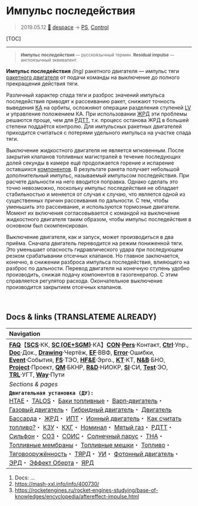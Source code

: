 # Импульс последействия
> 2019.05.12 [🚀](../index/index.md) [despace](index.md) → [PS](ps.md), [Control](control.md)

[TOC]

---

> <small>**Импульс последействия** — русскоязычный термин. **Residual impulse** — англоязычный эквивалент.</small>

**Импульс последействия** *(Ing)* ракетного двигателя — импульс тяги [ракетного двигателя](ps.md) от подачи команды на выключение до полного прекращения действия тяги.

Различный характер спада тяги и разброс значений импульса последействия приводят к рассеиванию ракет, снижают точность выведения [КА](sc.md) на орбиты, осложняют операции разделения ступеней [LV](lv.md) и управление положением КА. При использовании [ЖРД](engine_type.md) эти проблемы решаются проще, чем для [РДТТ](engine_type.md), т.к. процесс останова ЖРД в большей степени поддаётся контролю. Для импульсных ракетных двигателей приходится считаться с потерями удельного импульса на участке спада тяги.

Выключение жидкостного двигателя не является мгновенным. После закрытия клапанов топливных магистралей в течение последующих долей секунды в камере ещё продолжается горение и испарение оставшихся [компонентов](fuel.md). В результате ракета получает небольшой дополнительный импульс, называемый импульсом последействия. При расчете дальности на него вводится поправка. Однако сделать это точно невозможно, поскольку импульс последействия не обладает стабильностью и меняется от случая к случаю, что является одной из существенных причин рассеивания по дальности. С тем, чтобы уменьшить это рассеивание, и используются тормозные двигатели. Момент их включения согласовывается с командой на выключение жидкостного двигателя таким образом, чтобы импульс последействия в основном был скомпенсирован.

Выключение двигателя, как и запуск, может производиться в два приёма. Сначала двигатель переводится на режим пониженной тяги. Это уменьшает опасность гидравлического удара при последующем резком срабатывании отсечных клапанов. Но главное заключается, конечно, в снижении разброса импульса последействия, влияющего на разброс по дальности. Перевод двигателя на конечную ступень удобно производить, снижая подачу компонентов в газогенератор. С этим справляется регулятор расхода. Окончательное выключение производится закрытием отсечных клапанов.



<p style="page-break-after:always"> </p>

## Docs & links (TRANSLATEME ALREADY)
|Navigation|
|:--|
|**[FAQ](faq.md)**【**[SCS](scs.md)**·КК, **[SC (OE+SGM)](sc.md)**·КА】**[CON](contact.md)·[Pers](person.md)**·Контакт, **[Ctrl](control.md)**·Упр., **[Doc](doc.md)**·Док., **[Drawing](drawing.md)**·Чертёж, **[EF](ef.md)**·ВВФ, **[Error](error.md)**·Ошибки, **[Event](event.md)**·События, **[FS](fs.md)**·ТЭО, **[HF&E](hfe.md)**·Эрго., **[KT](kt.md)**·КТ, **[N&B](nnb.md)**·БНО, **[Project](project.md)**·Проект, **[QM](qm.md)**·БКНР, **[R&D](rnd.md)**·НИОКР, **[SI](si.md)**·СИ, **[Test](test.md)**·ЭО, **[TRL](trl.md)**·УГТ, **[Way](way.md)**·Пути|
|*Sections & pages*|
|**`Двигательная установка (ДУ):`**<br> [HTAE](htae.md)・ [TALOS](talos.md)・ [Баки топливные](fuel_tank.md)・ [Варп‑двигатель](engine_type.md)・ [Газовый двигатель](engine_type.md)・ [Гибридный двигатель](гбрд.md)・ [Двигатель Бассарда](engine_type.md)・ [ЖРД](engine_type.md)・ [ИПТ](ing.md)・ [Ионный двигатель](иод.md)・ [Как считать топливо?](si.md)・ [КЗУ](cinu.md)・ [КХГ](cgs.md)・ [Номинал](nominal.md)・ [Мятый газ](exhsteam.md)・ [РДТТ](engine_type.md)・ [Сильфон](сильфон.md)・ [СОЗ](соз.md)・ [СОИС](соис.md)・ [Солнечный парус](солнечный_парус.md)・ [ТНА](turbopump.md)・ [Топливные мембраны](топливные_мембраны.md)・ [Топливные мешки](топливные_мешки.md)・ [Топливо](fuel.md)・ [Тяговооружённость](ttwr.md)・ [ТЯРД](тярд.md)・ [УИ](isp.md)・ [Фотонный двигатель](фотонный_двигатель.md)・ [ЭРД](engine_type.md)・ [Эффект Оберта](oberth_eff.md)・ [ЯРД](engine_type.md)|

   1. Docs: …
   1. <https://mash-xxl.info/info/400730/>
   1. <https://rocketengines.ru/rocket‑engines-studying/base-of-knowledges/encyclopedia/aftereffect-impulse.html>
